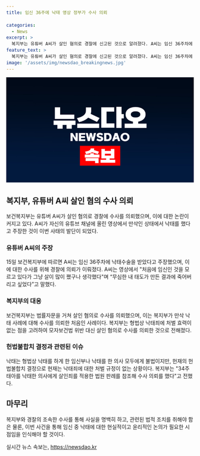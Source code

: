 ```yaml
---
title: 임신 36주에 낙태 영상 정부가 수사 의뢰

categories:
  - News
excerpt: >
  복지부는 유튜버 A씨가 살인 혐의로 경찰에 신고된 것으로 알려졌다. A씨는 임신 36주차에 낙태를 한 후 유튜브 영상으로 주장했고, 이에 대한 논란이 이어진 가운데 복지부가 살인 혐의로 경찰에 수사를 요청했다. 낙태죄에 대한 처벌 규정이 없는 상황에서 모자보건법 위반 대신 살인 혐의로 수사를 의뢰한 것으로 전해졌으며, 관련 법원 판례를 참조해 수사를 의뢰했다고 밝혔다.
feature_text: >
  복지부는 유튜버 A씨가 살인 혐의로 경찰에 신고된 것으로 알려졌다. A씨는 임신 36주차에 낙태를 한 후 유튜브 영상으로 주장했고, 이에 대한 논란이 이어진 가운데 복지부가 살인 혐의로 경찰에 수사를 요청했다. 낙태죄에 대한 처벌 규정이 없는 상황에서 모자보건법 위반 대신 살인 혐의로 수사를 의뢰한 것으로 전해졌으며, 관련 법원 판례를 참조해 수사를 의뢰했다고 밝혔다.
image: '/assets/img/newsdao_breakingnews.jpg'
---
```


<p><img src="/assets/img/newsdao_breakingnews.jpg" alt="ranknews 속보" /></p>

<h2 data-ke-size="size26">복지부, 유튜버 A씨 살인 혐의 수사 의뢰</h2>

<p data-ke-size="size16">보건복지부는 유튜버 A씨가 살인 혐의로 경찰에 수사를 의뢰했으며, 이에 대한 논란이 커지고 있다. A씨가 자신의 유튜브 채널에 올린 영상에서 만삭인 상태에서 낙태를 했다고 주장한 것이 이번 사태의 발단이 되었다.</p>

<h3>유튜버 A씨의 주장</h3>

<p data-ke-size="size16">15일 보건복지부에 따르면 A씨는 임신 36주차에 낙태수술을 받았다고 주장했으며, 이에 대한 수사를 위해 경찰에 의뢰가 이뤄졌다. A씨는 영상에서 "처음에 임신인 것을 모르고 있다가 그냥 살이 많이 쪘구나 생각했다"며 “무심한 내 태도가 만든 결과에 죽어버리고 싶었다”고 말했다.</p>

<h3>복지부의 대응</h3>

<p data-ke-size="size16">보건복지부는 법률자문을 거쳐 살인 혐의로 수사를 의뢰했으며, 이는 복지부가 만삭 낙태 사례에 대해 수사를 의뢰한 처음인 사례이다. 복지부는 형법상 낙태죄에 처벌 효력이 없는 점을 고려하여 모자보건법 위반 대신 살인 혐의로 수사를 의뢰한 것으로 전해졌다.</p>

<h3>헌법불합치 결정과 관련된 이슈</h3>

<p data-ke-size="size16">낙태는 형법상 낙태를 하게 한 임신부나 낙태를 한 의사 모두에게 불법이지만, 헌재의 헌법불합치 결정으로 현재는 낙태죄에 대한 처벌 규정이 없는 상황이다. 복지부는 "34주 태아를 낙태한 의사에게 살인죄를 적용한 법원 판례를 참조해 수사 의뢰를 했다"고 전했다.</p>

<h2 data-ke-size="size26">마무리</h2>

<p data-ke-size="size16">복지부와 경찰의 조속한 수사를 통해 사실을 명백히 하고, 관련된 법적 조치를 취해야 함은 물론, 이번 사건을 통해 임신 중 낙태에 대한 현실적이고 윤리적인 논의가 필요한 시점임을 인식해야 할 것이다.</p>
실시간 뉴스 속보는, <a href="https://newsdao.kr" rel="dofollow">https://newsdao.kr</a>


